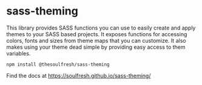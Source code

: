 # sass-theming

This library provides SASS functions you can use to easily create and apply themes to your
SASS based projects. It exposes functions for accessing colors, fonts and sizes from
theme maps that you can customize. It also makes using your theme dead simple by providing
easy access to them variables.

    npm install @thesoulfresh/sass-theming

Find the docs at https://soulfresh.github.io/sass-theming/

